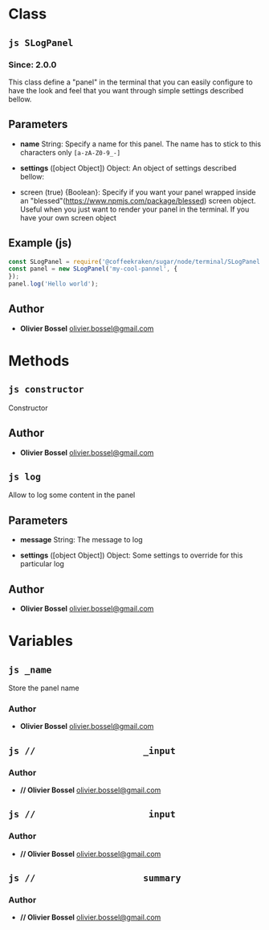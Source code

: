 
# Class


## ```js SLogPanel ```
### Since: 2.0.0

This class define a "panel" in the terminal that you can easily configure to have the look and feel that you want
through simple settings described bellow.

## Parameters

- **name**  String: Specify a name for this panel. The name has to stick to this characters only ```[a-zA-Z0-9_-]```

- **settings** ([object Object]) Object: An object of settings described bellow:
- screen (true) {Boolean}: Specify if you want your panel wrapped inside an "blessed"(https://www.npmjs.com/package/blessed) screen object. Useful when you just want to render your panel in the terminal. If you have your own screen object



## Example (js)

```js
const SLogPanel = require('@coffeekraken/sugar/node/terminal/SLogPanel');
const panel = new SLogPanel('my-cool-pannel', {
});
panel.log('Hello world');
```


## Author
- **Olivier Bossel** <a href="mailto:olivier.bossel@gmail.com">olivier.bossel@gmail.com</a> 


# Methods


## ```js constructor ```


Constructor




## Author
- **Olivier Bossel** <a href="mailto:olivier.bossel@gmail.com">olivier.bossel@gmail.com</a> 



## ```js log ```


Allow to log some content in the panel

## Parameters

- **message**  String: The message to log

- **settings** ([object Object]) Object: Some settings to override for this particular log




## Author
- **Olivier Bossel** <a href="mailto:olivier.bossel@gmail.com">olivier.bossel@gmail.com</a> 


# Variables


## ```js _name ```


Store the panel name



### Author
- **Olivier Bossel** <a href="mailto:olivier.bossel@gmail.com">olivier.bossel@gmail.com</a> 



## ```js //                    _input ```






### Author
- **//      Olivier Bossel** <a href="mailto:olivier.bossel@gmail.com">olivier.bossel@gmail.com</a> 



## ```js //                     input ```






### Author
- **//      Olivier Bossel** <a href="mailto:olivier.bossel@gmail.com">olivier.bossel@gmail.com</a> 



## ```js //                    summary ```






### Author
- **//      Olivier Bossel** <a href="mailto:olivier.bossel@gmail.com">olivier.bossel@gmail.com</a> 

